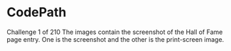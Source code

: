 # CodePath
Challenge 1 of 210
The images contain the screenshot of the Hall of Fame page entry.
One is the screenshot and the other is the print-screen image.

